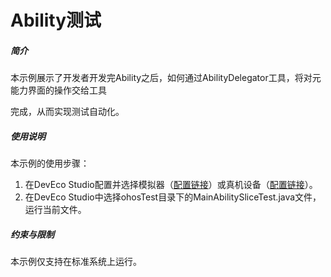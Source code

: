 # Ability测试<a name="ZH-CN_TOPIC_0000001163893745"></a>



##### 简介<a name="section672772805811"></a>

本示例展示了开发者开发完Ability之后，如何通过AbilityDelegator工具，将对元能力界面的操作交给工具

完成，从而实现测试自动化。

##### 使用说明<a name="section19342153015015"></a>

本示例的使用步骤：

1.  在DevEco Studio配置并选择模拟器（[配置链接](https://developer.harmonyos.com/cn/docs/documentation/doc-guides/run_simulator-0000001053303709)）或真机设备（[配置链接](https://developer.harmonyos.com/cn/docs/documentation/doc-guides/run_phone_tablat-0000001064774652)）。
2.  在DevEco Studio中选择ohosTest目录下的MainAbilitySliceTest.java文件，运行当前文件。

##### 约束与限制<a name="section1651164910564"></a>

本示例仅支持在标准系统上运行。